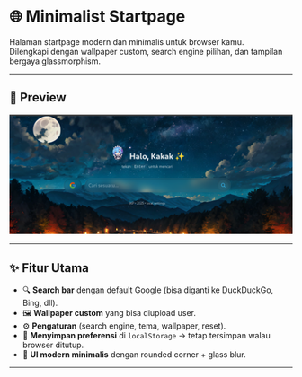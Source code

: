 # 🌐 Minimalist Startpage

Halaman startpage modern dan minimalis untuk browser kamu.  
Dilengkapi dengan wallpaper custom, search engine pilihan, dan tampilan bergaya glassmorphism.

---

## 📸 Preview

![Preview](./preview.png)  
<!-- contoh: ./assets/demo.gif -->

---

## ✨ Fitur Utama
- 🔍 **Search bar** dengan default Google (bisa diganti ke DuckDuckGo, Bing, dll).
- 🖼️ **Wallpaper custom** yang bisa diupload user.
- ⚙️ **Pengaturan** (search engine, tema, wallpaper, reset).
- 💾 **Menyimpan preferensi** di `localStorage` → tetap tersimpan walau browser ditutup.
- 🎨 **UI modern minimalis** dengan rounded corner + glass blur.

---
